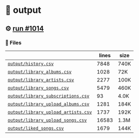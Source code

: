 # 📝  output 

## ⚙️ [run #1014](https://github.com/jwenerd/ytm-dl/actions/runs/8778063317)

### 📁 Files

|                                                                         |lines|size|
|-------------------------------------------------------------------------|-----|----|
|[`output/history.csv` ](output/history.csv)                              |7848 |740K|
|[`output/library_albums.csv` ](output/library_albums.csv)                |1028 |72K |
|[`output/library_artists.csv` ](output/library_artists.csv)              |2277 |100K|
|[`output/library_songs.csv` ](output/library_songs.csv)                  |5479 |460K|
|[`output/library_subscriptions.csv` ](output/library_subscriptions.csv)  |93   |4.0K|
|[`output/library_upload_albums.csv` ](output/library_upload_albums.csv)  |1281 |184K|
|[`output/library_upload_artists.csv` ](output/library_upload_artists.csv)|1737 |192K|
|[`output/library_upload_songs.csv` ](output/library_upload_songs.csv)    |16583|1.3M|
|[`output/liked_songs.csv` ](output/liked_songs.csv)                      |1679 |144K|